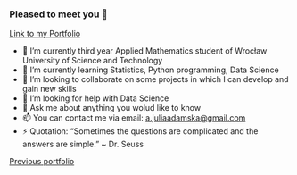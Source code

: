 ### Pleased to meet you 👋
[Link to my Portfolio](https://junemaths.github.io/)

- 🔭 I’m currently third year Applied Mathematics student of Wrocław University of Science and Technology 
- 🌱 I’m currently learning Statistics, Python programming, Data Science
- 👯 I’m looking to collaborate on some projects in which I can develop and gain new skills
- 🤔 I’m looking for help with Data Science 
- 💬 Ask me about anything you wolud like to know
- 📫 You can contact me via email: a.juliaadamska@gmail.com
- ⚡ Quotation: “Sometimes the questions are complicated and the answers are simple.” ~ Dr. Seuss

[Previous portfolio](https://junemaths.github.io/My_Portfolio/)
